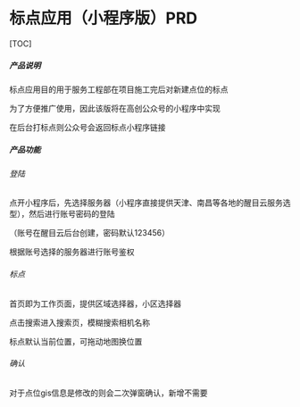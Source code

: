 # 标点应用（小程序版）PRD

[TOC]

##### 产品说明

标点应用目的用于服务工程部在项目施工完后对新建点位的标点

为了方便推广使用，因此该版将在高创公众号的小程序中实现

在后台打标点则公众号会返回标点小程序链接

##### 产品功能

###### 登陆

点开小程序后，先选择服务器（小程序直接提供天津、南昌等各地的醒目云服务选型），然后进行账号密码的登陆

（账号在醒目云后台创建，密码默认123456）

根据账号选择的服务器进行账号鉴权

###### 标点

首页即为工作页面，提供区域选择器，小区选择器

点击搜索进入搜索页，模糊搜索相机名称

标点默认当前位置，可拖动地图换位置

###### 确认

对于点位gis信息是修改的则会二次弹窗确认，新增不需要



